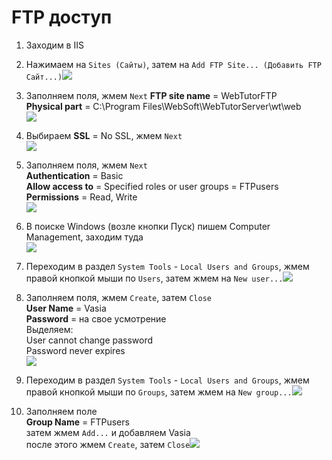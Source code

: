 # FTP доступ

1. Заходим в IIS
2. Нажимаем на `Sites (Сайты)`, затем на `Add FTP Site... (Добавить FTP Сайт...)`![](/Development/TestSystem/FTPAccess/1.jpg)
3. Заполняем поля, жмем `Next`
   **FTP site name** = WebTutorFTP  
   **Physical part** = C:\Program Files\WebSoft\WebTutorServer\wt\web  
   ![](/Development/TestSystem/FTPAccess/2.jpg)

4. Выбираем **SSL** = No SSL, жмем `Next`  
   ![](/Development/TestSystem/FTPAccess/3.jpg)

5. Заполняем поля, жмем `Next`  
   **Authentication** = Basic  
   **Allow access to** = Specified roles or user groups = FTPusers  
   **Permissions** = Read, Write  
   ![](/Development/TestSystem/FTPAccess/4.jpg)

6. В поиске Windows \(возле кнопки Пуск\) пишем Computer Management, заходим туда  
   ![](/Development/TestSystem/FTPAccess/5.jpg)

7. Переходим в раздел `System Tools` - `Local Users and Groups`, жмем правой кнопкой мыши по `Users`, затем жмем на `New user...`![](/Development/TestSystem/FTPAccess/6.jpg)

8. Заполняем поля, жмем `Create`, затем `Close`  
   **User Name** = Vasia  
   **Password** = на свое усмотрение  
   Выделяем:   
   User cannot change password  
   Password never expires  
   ![](/Development/TestSystem/FTPAccess/7.jpg)

9. Переходим в раздел `System Tools` - `Local Users and Groups`, жмем правой кнопкой мыши по `Groups`, затем жмем на `New group...`![](/Development/TestSystem/FTPAccess/8.jpg)

10. Заполняем поле   
    **Group Name** = FTPusers  
    затем жмем `Add...` и добавляем Vasia  
    после этого жмем `Create`, затем `Close`![](/Development/TestSystem/FTPAccess/9.jpg)




